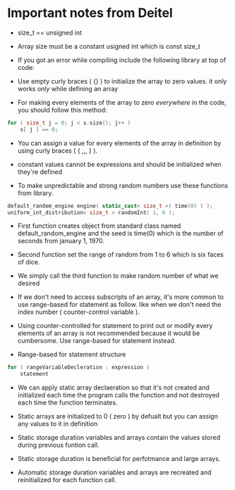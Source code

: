 # Important notes from Deitel

* size_t == unsigned int

* Array size must be a constant usigned int which is const size_t

* If you got an error while compiling include the following library at top of code: <cstddef>

* Use empty curly braces ( {} ) to initialize the array to zero values. it only works *only* while defining an array

* For making every elements of the array to zero *everywhere* in the code, you should follow this method:
```c++
for ( size_t j = 0; j < s.size(); j++ )
	s[ j ] == 0;
```

* You can assign a value for every elements of the array in definition by using curly braces ( { ,,, } ).

* constant values cannot be expressions and should be initialized when they're defined



* To make unpredictable and strong random numbers use these functions from <random> library.
```c++
default_random_engine engine( static_cast< size_t >( time(0) ) );
uniform_int_distribution< size_t > randomInt( 1, 6 );
```

* First function creates object from standard class named  default_random_engine and the seed is time(0) which is the number of seconds from january 1, 1970.

* Second function set the range of random from 1 to 6 which is six faces of dice.

* We simply call the third function to make random number of what we desired

* If we don't need to access subscripts of an array, it's more common to use range-based for statement as follow.
like when we don't need the index number ( counter-control variable ).

* Using counter-controlled for statement to print out or modify every elements of an array is not recommended because it would be cumbersome. Use range-based for statement instead.

* Range-based for statement structure
```c++
for ( rangeVariableDecleration : expression )
	statement
```

* We can apply static array declaeration so that it's not created and initialized each time the program calls the function and not destroyed each time the function terminates.

* Static arrays are initialized to 0 ( zero ) by defualt but you can assign any values to it in definition

* Static storage duration variables and arrays contain the values stored during previous funtion call.

* Static storage duration is beneficial for perfotmance and large arrays.

* Automatic storage duration variables and arrays are recreated and reinitialized for each function call.


